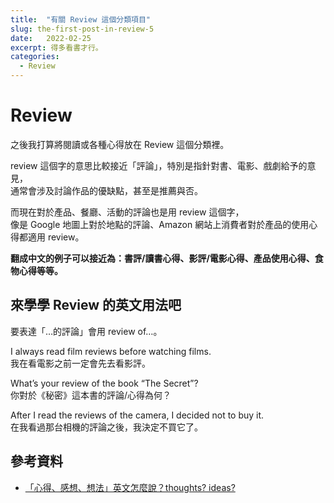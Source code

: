 ```yaml
---
title:  "有關 Review 這個分類項目"
slug: the-first-post-in-review-5
date:   2022-02-25
excerpt: 得多看書才行。
categories:
  - Review
---
```

# Review
之後我打算將閱讀或各種心得放在 Review 這個分類裡。  

review 這個字的意思比較接近「評論」，特別是指針對書、電影、戲劇給予的意見，  
通常會涉及討論作品的優缺點，甚至是推薦與否。  

而現在對於產品、餐廳、活動的評論也是用 review 這個字，    
像是 Google 地圖上對於地點的評論、Amazon 網站上消費者對於產品的使用心得都適用 review。

**翻成中文的例子可以接近為：書評/讀書心得、影評/電影心得、產品使用心得、食物心得等等。**  

## 來學學 Review 的英文用法吧

要表達「…的評論」會用 review of…。

I always read film reviews before watching films.  
我在看電影之前一定會先去看影評。  

What’s your review of the book “The Secret”?  
你對於《秘密》這本書的評論/心得為何？  

After I read the reviews of the camera, I decided not to buy it.  
在我看過那台相機的評論之後，我決定不買它了。  


## 參考資料
- [「心得、感想、想法」英文怎麼說？thoughts? ideas?](https://english.cool/thoughts/) 

